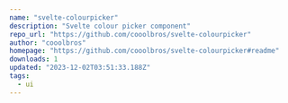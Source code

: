 ```yaml
---
name: "svelte-colourpicker"
description: "Svelte colour picker component"
repo_url: "https://github.com/cooolbros/svelte-colourpicker"
author: "cooolbros"
homepage: "https://github.com/cooolbros/svelte-colourpicker#readme"
downloads: 1
updated: "2023-12-02T03:51:33.188Z"
tags: 
  - ui
---
```

